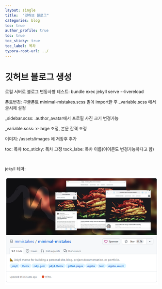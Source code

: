 ```yaml
---
layout: single
title:  "깃허브 블로그"
categories: blog
toc: true
author_profile: true
toc: true
toc_sticky: true
toc_label: 목차
typora-root-url: ../
---
```


# 깃허브 블로그 생성


로컬 서버로 블로그 변동사항 테스트: bundle exec jekyll serve --livereload

폰트변경: 구글폰트 minimal-mistakes.scss 밑에 import한 후 _variable.scss 에서 글시체 설정

_sidebar.scss: .author_avatar에서 프로필 사진 크기 변경가능

_variable.scss: x-large 조정, 본문 간격 조정

이미지: /assets/images 에 저장후 추가

toc: 목차
toc_sticky: 목차 고정
tock_labe: 목차 이름(아이콘도 변경가능하다고 함)

​						

jekyll 테마:

![minimal_mistakes](/assets/images/2024-01-16-first-post/minimal_mistakes.png)

